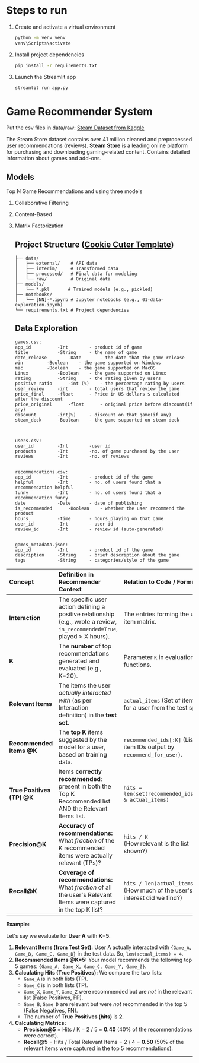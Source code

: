 # Steps to run

1. Create and activate a virtual environment  
    ```bash
    python -m venv venv
    venv\Scripts\activate
    ```
2. Install project dependencies  
    ```bash
    pip install -r requirements.txt
    ```
3. Launch the Streamlit app  
    ```bash
    streamlit run app.py
    ```  

# Game Recommender System
Put the csv files in data/raw: [Steam Dataset from Kaggle](https://www.kaggle.com/datasets/antonkozyriev/game-recommendations-on-steam)

The Steam Store dataset contains over 41 million cleaned and preprocessed user recommendations (reviews).
**Steam Store** is a leading online platform for purchasing and downloading gaming-related content. 
Contains detailed information about games and add-ons.

## Models
Top N Game Recommendations and using three models 
1. Collaborative Filtering
2. Content-Based			 
3. Matrix Factorization


    ## Project Structure ([Cookie Cuter Template](https://github.com/drivendataorg/cookiecutter-data-science))

    ```
    ├── data/
    │   ├── external/    # API data
    │   ├── interim/     # Transformed data
    │   ├── processed/   # Final data for modeling
    │   └── raw/         # Original data
    ├── models/
    │   └── *.pkl       # Trained models (e.g., pickled)
    ├── notebooks/
    │   └── [NN]-*.ipynb # Jupyter notebooks (e.g., 01-data-exploration.ipynb)
    └── requirements.txt # Project dependencies
    ```

    ## Data Exploration
    ```
    games.csv:
    app_id			-Int		- product id of game 
    title			-String		- the name of game
    date_release		-Date		- the date that the game release
    win			-Boolean	- the game supported on Windows 
    mac			-Boolean	- the game supported on MacOS
    Linux			-Boolean	- the game supported on Linux
    rating			-String		- the rating given by users
    positive ratio		-int (%)	- the percentage rating by users
    user_review		-int		- total users that review the game
    price_final		-float		- Price in US dollars $ calculated after the discount
    price_original		-float		- original price before discount(if any)
    discount		-int(%)		- discount on that game(if any)
    steam_deck		-Boolean	- the game supported on steam deck



    users.csv:
    user_id			-Int		-user id
    products		-Int		-no. of game purchased by the user
    reviews			-Int		-no. of reviews 


    recommendations.csv:
    app_id			-Int 		- product id of the game
    helpful			-Int		- no. of users found that a recommendation helpful
    funny			-Int		- no. of users found that a recommendation funny
    date			-Date		- date of publishing
    is_recommended		-Boolean	- whether the user recommend the product
    hours			-time		- hours playing on that game
    user_id			-Int		- user id
    review_id		-Int		- review id (auto-generated)


    games_metadata.json:
    app_id			-Int 		- product id of the game
    description		-String		- brief description about the game 
    tags			-String		- categories/style of the game
    ```


| Concept                 | Definition in Recommender Context                                                                            | Relation to Code / Formula                                                                        |
| :---------------------- | :----------------------------------------------------------------------------------------------------------- | :------------------------------------------------------------------------------------------------ |
| **Interaction**         | The specific user action defining a positive relationship (e.g., wrote a review, `is_recommended=True`, played > X hours). | The entries forming the user-item matrix.                                                         |
| **K**                   | The **number** of top recommendations generated and evaluated (e.g., K=20).                                     | Parameter `K` in evaluation functions.                                                            |
| **Relevant Items**      | The items the user *actually interacted with* (as per Interaction definition) in the **test set**.                | `actual_items` (Set of item IDs for a user from the test split).                                  |
| **Recommended Items @K**| The **top K** items suggested by the model for a user, based on training data.                              | `recommended_ids[:K]` (List of item IDs output by `recommend_for_user`).                            |
| **True Positives (TP) @K** | Items **correctly recommended**: present in both the Top K Recommended list AND the Relevant Items list.        | `hits = len(set(recommended_ids[:K]) & actual_items)`                                            |
| **Precision@K**         | **Accuracy of recommendations:** What *fraction* of the K recommended items were actually relevant (TPs)?         | `hits / K` <br> (How relevant is the list shown?)                                                |
| **Recall@K**            | **Coverage of recommendations:** What *fraction* of all the user's Relevant Items were captured in the top K list? | `hits / len(actual_items)` <br> (How much of the user's interest did we find?)                  |


**Example:**

Let's say we evaluate for **User A** with **K=5**.

1.  **Relevant Items (from Test Set):** User A actually interacted with `{Game_A, Game_B, Game_C, Game_D}` in the test data. So, `len(actual_items) = 4`.
2.  **Recommended Items @K=5:** Your model recommends the following top 5 games: `{Game_A, Game_X, Game_C, Game_Y, Game_Z}`.
3.  **Calculating Hits (True Positives):** We compare the two lists:
    *   `Game_A` is in both lists (TP).
    *   `Game_C` is in both lists (TP).
    *   `Game_X`, `Game_Y`, `Game_Z` were recommended but are *not* in the relevant list (False Positives, FP).
    *   `Game_B`, `Game_D` are relevant but were *not* recommended in the top 5 (False Negatives, FN).
    *   The number of **True Positives (hits)** is **2**.
4.  **Calculating Metrics:**
    *   **Precision@5** = Hits / K = 2 / 5 = **0.40** (40% of the recommendations were correct).
    *   **Recall@5** = Hits / Total Relevant Items = 2 / 4 = **0.50** (50% of the relevant items were captured in the top 5 recommendations).

---
